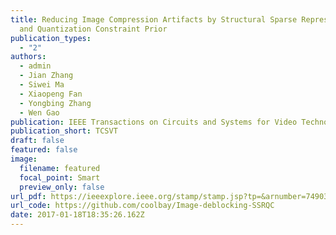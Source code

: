 ```yaml
---
title: Reducing Image Compression Artifacts by Structural Sparse Representation
  and Quantization Constraint Prior
publication_types:
  - "2"
authors:
  - admin
  - Jian Zhang
  - Siwei Ma
  - Xiaopeng Fan
  - Yongbing Zhang
  - Wen Gao
publication: IEEE Transactions on Circuits and Systems for Video Technology (TCSVT), 2017
publication_short: TCSVT
draft: false
featured: false
image:
  filename: featured
  focal_point: Smart
  preview_only: false
url_pdf: https://ieeexplore.ieee.org/stamp/stamp.jsp?tp=&arnumber=7490367
url_code: https://github.com/coolbay/Image-deblocking-SSRQC
date: 2017-01-18T18:35:26.162Z
---
```

